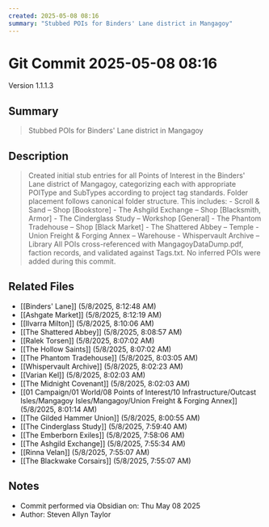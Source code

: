 ```yaml
---
created: 2025-05-08 08:16
summary: "Stubbed POIs for Binders' Lane district in Mangagoy"
---
```


# Git Commit 2025-05-08 08:16

Version 1.1.1.3

## Summary
> Stubbed POIs for Binders' Lane district in Mangagoy

## Description
> Created initial stub entries for all Points of Interest in the Binders' Lane district of Mangagoy, categorizing each with appropriate POIType and SubTypes according to project tag standards. Folder placement follows canonical folder structure. This includes:  - Scroll & Sand – Shop [Bookstore] - The Ashgild Exchange – Shop [Blacksmith, Armor] - The Cinderglass Study – Workshop [General] - The Phantom Tradehouse – Shop [Black Market] - The Shattered Abbey – Temple - Union Freight & Forging Annex – Warehouse - Whispervault Archive – Library  All POIs cross-referenced with MangagoyDataDump.pdf, faction records, and validated against Tags.txt. No inferred POIs were added during this commit.

## Related Files
- [[Binders' Lane]] (5/8/2025, 8:12:48 AM)
- [[Ashgate Market]] (5/8/2025, 8:12:19 AM)
- [[Ilvarra Milton]] (5/8/2025, 8:10:06 AM)
- [[The Shattered Abbey]] (5/8/2025, 8:08:57 AM)
- [[Ralek Torsen]] (5/8/2025, 8:07:02 AM)
- [[The Hollow Saints]] (5/8/2025, 8:07:02 AM)
- [[The Phantom Tradehouse]] (5/8/2025, 8:03:05 AM)
- [[Whispervault Archive]] (5/8/2025, 8:02:23 AM)
- [[Varian Kel]] (5/8/2025, 8:02:03 AM)
- [[The Midnight Covenant]] (5/8/2025, 8:02:03 AM)
- [[01 Campaign/01 World/08 Points of Interest/10 Infrastructure/Outcast Isles/Mangagoy Isles/Mangagoy/Union Freight & Forging Annex]] (5/8/2025, 8:01:14 AM)
- [[The Gilded Hammer Union]] (5/8/2025, 8:00:55 AM)
- [[The Cinderglass Study]] (5/8/2025, 7:59:40 AM)
- [[The Emberborn Exiles]] (5/8/2025, 7:58:06 AM)
- [[The Ashgild Exchange]] (5/8/2025, 7:55:34 AM)
- [[Rinna Velan]] (5/8/2025, 7:55:07 AM)
- [[The Blackwake Corsairs]] (5/8/2025, 7:55:07 AM)

## Notes
- Commit performed via Obsidian on: Thu May 08 2025
- Author: Steven Allyn Taylor

